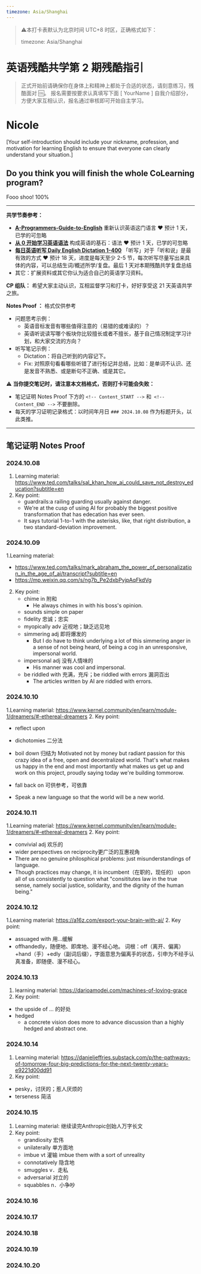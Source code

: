 ```yaml
---
timezone: Asia/Shanghai
---
```


> ⚠️本打卡表默认为北京时间 UTC+8 时区，正确格式如下：
>
> timezone: Asia/Shanghai
>


# 英语残酷共学第 2 期残酷指引

> 正式开始前请确保你在身体上和精神上都处于合适的状态，请刻意练习，残酷面对 🆒。 报名需要按要求认真填写下面 [ YourName ] 自我介绍部分，方便大家互相认识，报名通过审核即可开始自主学习。

# Nicole

[Your self-introduction should include your nickname, profession, and motivation for learning English to ensure that everyone can clearly understand your situation.]

## Do you think you will finish the whole CoLearning program?

Fooo shoo! 100%

---

**共学节奏参考：**

- [**A-Programmers-Guide-to-English**](https://github.com/yujiangshui/A-Programmers-Guide-to-English) 重新认识英语这门语言 ❤️ 预计 1 天，已学的可忽略
- [**从 0 开始学习英语语法**](https://hzpt-inet-club.github.io/english-note/) 构成英语的基石：语法 ❤️ 预计 1 天，已学的可忽略
- [**每日英语听写 Daily English Dictation 1-400**](https://www.bilibili.com/video/BV1U7411a7xG?p=3&vd_source=bc0666711d2280c24d54945ab9c11146) 「听写」对于「听和说」是最有效的方式 ❤️ 预计 18 天，进度是每天至少 2-5 节，每次听写尽量写出来具体的内容，可以总结生词/概述所学/复盘。最后 1 天对本期残酷共学复盘总结
- 其它：扩展资料或其它你认为适合自己的英语学习资料。

**CP 组队：**  希望大家主动认识，互相监督学习和打卡，好好享受这 21 天英语共学之旅。

**Notes Proof ：** 格式仅供参考

- 问题思考示例：
  - 英语音标发音有哪些值得注意的（易错的或难读的）？
  - 英语听说读写哪个板块你比较擅长或者不擅长，基于自己情况制定学习计划，和大家交流的方向？
- 听写笔记示例：
  - Dictation：将自己听到的内容记下。
  - Fix: 对照原句看看哪些听错了进行标记并总结，比如：是单词不认识、还是发音不熟悉、或是断句不正确、或是其它。

⚠️ **当你提交笔记时，请注意本文档格式，否则打卡可能会失败：**

- 笔记证明 Notes Proof 下方的 `<!-- Content_START -->` 和` <!-- Content_END -->` 不要删除。
- 每天的学习证明记录格式：以时间年月日 `### 2024.10.08` 作为标题开头，以此类推。

---

## 笔记证明 Notes Proof

<!-- Content_START --> 

### 2024.10.08
1. Learning material: https://www.ted.com/talks/sal_khan_how_ai_could_save_not_destroy_education?subtitle=en
2. Key point:
   - guardrails:a railing guarding usually against danger.
   - We're at the cusp of using AI for probably the biggest positive transformation that has edecation has ever seen.
   - It says tutorial 1-to-1 with the asterisks, like, that right distribution, a two standard-deviation improvement.


### 2024.10.09
1.Learning material:
- https://www.ted.com/talks/mark_abraham_the_power_of_personalization_in_the_age_of_ai/transcript?subtitle=en
- https://mp.weixin.qq.com/s/ng7b_Pe2dxbPyjpAqFkdVg
2. Key point:
   - chime in 附和
     - He always chimes in with his boss's opinion.
   - sounds simple on paper
   - fidelity 忠诚；忠实
   - myopically adv 近视地；缺乏远见地
   - simmering adj 即将爆发的
     - But I do have to think underlying a lot of this simmering anger in a sense of not being heard, of being a cog in an unresponsive, impersonal world.
   - impersonal adj 没有人情味的
     - His manner was cool and impersonal.
   - be riddled with 充满，充斥；be riddled with errors 漏洞百出
     - The articles written by AI are riddled with errors.


### 2024.10.10
1.Learning material:
https://www.kernel.community/en/learn/module-1/dreamers/#-ethereal-dreamers
2. Key point:
- reflect upon
- dichotomies 二分法
- boil down 归结为
  Motivated not by money but radiant passion for this crazy idea of a free, open and decentralized world. That's what makes us happy in the end and most importantly what makes us get up and work on this project, proudly saying today we're building tommorow.

- fall back on 可供参考，可依靠
- Speak a new language so that the world will be a new world. 


### 2024.10.11
1.Learning material:
https://www.kernel.community/en/learn/module-1/dreamers/#-ethereal-dreamers
2. Key point:
- convivial adj 欢乐的
- wider perspectives on reciprocity更广泛的互惠视角
- There are no genuine philosphical problems: just misunderstandings of language.
- Though practices may change, it is incumbent（在职的，现任的） upon all of us consistently to question what "consititutes law in the true sense, namely social justice, solidarity, and the dignity of the human being."


### 2024.10.12
1.Learning material:
https://a16z.com/export-your-brain-with-ai/
2. Key point:
 - assuaged with 用...缓解
 - offhandedly，随便地、即席地、漫不经心地。
词根：off（离开、偏离）+hand（手）+edly（副词后缀），字面意思为偏离手的状态，引申为不经手认真准备，即随便、漫不经心。


### 2024.10.13
1. learning material:
https://darioamodei.com/machines-of-loving-grace
2. Key point:
- the upside of … 的好处
- hedged
  - a concrete vision does more to advance discussion than a highly hedged and abstract one.
### 2024.10.14
1. Learning material:
https://danieljeffries.substack.com/p/the-pathways-of-tomorrow-four-big-predictions-for-the-next-twenty-years-e9221d00dd91
2. Key point:
- pesky，讨厌的；惹人厌烦的
- terseness 简洁

### 2024.10.15
1. Learning material: 继续读完Anthropic创始人万字长文
2. Key point:
   - grandiosity 宏伟
   - unilaterally 单方面地
   - imbue vt 灌输 imbue them with a sort of unreality
   - connotatively 隐含地
   - smuggles v．走私
   - adversarial 对立的
   - squabbles n．小争吵
### 2024.10.16

### 2024.10.17

### 2024.10.18


### 2024.10.19

### 2024.10.20







<!-- Content_END -->
